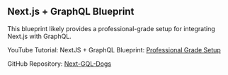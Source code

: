## Next.js + GraphQL Blueprint

This blueprint likely provides a professional-grade setup for integrating Next.js with GraphQL. 

YouTube Tutorial: NextJS + GraphQL Blueprint: [Professional Grade Setup](https://www.youtube.com/watch?v=XzE-PzALyDc&t=817s)

GitHub Repository: [Next-GQL-Dogs](https://github.com/jherr/next-gql-dogs)
